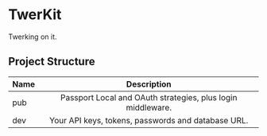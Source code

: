 TwerKit
=======

Twerking on it.


Project Structure
-----------------

| Name                               | Description                                                 |
| -- |:-----------------------------------------------------------:|
| pub | Passport Local and OAuth strategies, plus login middleware. |
| dev | Your API keys, tokens, passwords and database URL.          |
